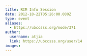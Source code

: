 ```yaml
---
title: RIM Info Session 
date: 2012-10-22T05:26:00.000Z
type: event
aliases:
  - https://ubccsss.org/node/371
author:
  username: atjia
  link: https://ubccsss.org/user/14
images:
---
```


